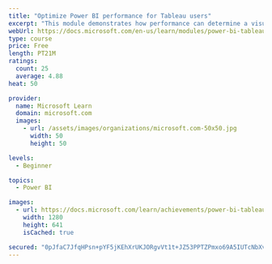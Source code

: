 ```yaml
---
title: "Optimize Power BI performance for Tableau users"
excerpt: "This module demonstrates how performance can determine a visual's usefulness."
webUrl: https://docs.microsoft.com/en-us/learn/modules/power-bi-tableau-optimize-performance/
type: course
price: Free
length: PT21M
ratings:
  count: 25
  average: 4.88
heat: 50

provider:
  name: Microsoft Learn
  domain: microsoft.com
  images:
    - url: /assets/images/organizations/microsoft.com-50x50.jpg
      width: 50
      height: 50

levels:
  - Beginner

topics:
  - Power BI

images:
  - url: https://docs.microsoft.com/learn/achievements/power-bi-tableau-optimize-performance-social.png
    width: 1280
    height: 641
    isCached: true

secured: "0pJfaC7JfqHPsn+pYF5jKEhXrUKJORgvVt1t+JZ53PPTZPmxo69A5IUTcNbXvp5bDsYVd2C+ISw1NHYwZFj0OWBslX7PJdm35t9SaC9/logWblsNog8Se3MxPBqF5wGnnbG4nweota2VmM9qOnmb1QYqU9cZuryQTpVqlXGgDHivf8M7O6a8ykTrMA+5Oh6zZniDDOEAk+W5MScVO/D0k9SVnyblqtVyT0l3Rr7JzhYwIPRSzKrDinieGfD/iD+iaG4uUPjikK9n4EbBvvr8/aUwKn97YWEyVktlH+S8YawruvHUPlxf0Mz1LHJDvX1pnKDbv9DfFNcepmNs28x15uZWiv8bKFC3SD+RitDkTjQ9zkk4ia3Tyr3+tgwDJTiVwg3/e3gKds0/YoLixye94J7ywNCUu5SmV7EqlJnOiVw=;hcPxJO1arxY/iIWoQd2n0g=="
---
```


